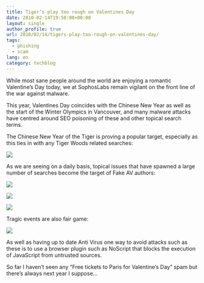 ```yaml
---
title: Tiger’s play too rough on Valentines Day
date: 2010-02-14T19:50:00+00:00
layout: single
author_profile: true
url: 2010/02/14/tigers-play-too-rough-on-valentines-day/
tags:
  - phishing
  - scam
lang: en
category: techblog
---
```

While most sane people around the world are enjoying a romantic Valentine’s Day today, we at SophosLabs remain vigilant on the front line of the war against malware.

This year, Valentines Day coincides with the Chinese New Year as well as the start of the Winter Olympics in Vancouver, and many malware attacks have centred around SEO poisoning of these and other topical search terms.

The Chinese New Year of the Tiger is proving a popular target, especially as this ties in with any Tiger Woods related searches:

[![](http://2.bp.blogspot.com/_vaUVXcmC3OI/S3hLnny95LI/AAAAAAAAA9I/nYcqyp3shxk/s640/search1.jpg)](http://2.bp.blogspot.com/_vaUVXcmC3OI/S3hLnny95LI/AAAAAAAAA9I/nYcqyp3shxk/s1600-h/search1.jpg)

As we are seeing on a daily basis, topical issues that have spawned a large number of searches become the target of Fake AV authors:

[![](http://1.bp.blogspot.com/_vaUVXcmC3OI/S3hL2eqNuPI/AAAAAAAAA9Q/0MQeBwdyp4g/s640/search2.jpg)](http://1.bp.blogspot.com/_vaUVXcmC3OI/S3hL2eqNuPI/AAAAAAAAA9Q/0MQeBwdyp4g/s1600-h/search2.jpg)

[![](http://4.bp.blogspot.com/_vaUVXcmC3OI/S3hMFTSIuiI/AAAAAAAAA9Y/unOTyLJpd0U/s640/alert.jpg)](http://4.bp.blogspot.com/_vaUVXcmC3OI/S3hMFTSIuiI/AAAAAAAAA9Y/unOTyLJpd0U/s1600-h/alert.jpg)

[![](http://4.bp.blogspot.com/_vaUVXcmC3OI/S3hMKmJHb9I/AAAAAAAAA9g/TCGCXOZUAQE/s640/scan.jpg)](http://4.bp.blogspot.com/_vaUVXcmC3OI/S3hMKmJHb9I/AAAAAAAAA9g/TCGCXOZUAQE/s1600-h/scan.jpg)

Tragic events are also fair game:

[![](http://1.bp.blogspot.com/_vaUVXcmC3OI/S3hMRN-SfdI/AAAAAAAAA9o/61uIp66qHto/s640/search3.jpg)](http://1.bp.blogspot.com/_vaUVXcmC3OI/S3hMRN-SfdI/AAAAAAAAA9o/61uIp66qHto/s1600-h/search3.jpg)

As well as having up to date Anti Virus one way to avoid attacks such as these is to use a browser plugin such as NoScript that blocks the execution of JavaScript from untrusted sources.

So far I haven’t seen any “Free tickets to Paris for Valentine’s Day” spam but there’s always next year I suppose…
